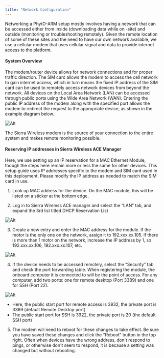 ```yaml
---
title: "Network Configuration"
---
```


Networking a PhytO-ARM setup mostly involves having a network that can be accessed either from inside (downloading data while on -site) and outside (monitoring or troubleshooting remotely). Given the remote location of some of these sites and the need to have our own network available, we use a cellular modem that uses cellular signal and data to provide internet access to the platform.

#### System Overview

The modem/router device allows for network connections and for proper traffic direction. The SIM card allows the modem to access the cell network to gain internet access, which in turn means the fixed IP address of the SIM card can be used to remotely access network devices from beyond the network. All devices on the Local Area Network (LAN) can be accessed through public ports using the Wide Area Network (WAN). Entering the public IP address of the modem along with the specified port allows the modem to redirect the request to the appropriate device, as shown in the example diagram below.

![Alt](https://github.com/WHOIGit/PhytO-ARM/blob/master/website/static/images/Alma1.png)

The Sierra Wireless modem is the source of your connection to the entire system and makes remote monitoring possible.

#### Reserving IP addresses in Sierra Wireless ACE Manager

Here, we use setting up an IP reservation for a MAC Ethernet Module, though the steps here remain more or less the same for other devices.  This setup guide uses IP addresses specific to the modem and SIM card used in this deployment. Please modify the IP address as needed to match the SIM card in use.

1. Look up MAC address for the device. On the MAC module, this will be listed on a sticker at the bottom edge.

2. Log in to Sierra Wireless ACE manager and select the “LAN” tab, and expand the 3rd list titled DHCP Reservation List

![Alt](https://github.com/WHOIGit/PhytO-ARM/blob/master/website/static/images/MAC1.png)

3. Create a new entry and enter the MAC address for the module. If the motor is the only one on the network, assign it to 192.xxx.xx.105. If there is more than 1 motor on the network, increase the IP address by 1, so 192.xxx.xx.106, 192.xxx.xx.107, etc. 

![Alt](https://github.com/WHOIGit/PhytO-ARM/blob/master/website/static/images/MAC2.png)

4. If the device needs to be accessed remotely, select the “Security” tab and check the port forwarding table. When registering the module, the onboard computer it is connected to will be the point of access. For any computer, add two ports: one for remote desktop (Port 3389) and one for SSH (Port 22). 

![Alt](https://github.com/WHOIGit/PhytO-ARM/blob/master/website/static/images/MAC3.png)

  * Here, the public start port for remote access is 3932, the private port is 3389 (default Remote Desktop port)
  * The public start port for SSH is 3922, the private port is 20 (the default SSH port)

5. The modem will need to reboot for these changes to take effect. Be sure you have saved these changes and click the "Reboot" button in the top right. Often when devices have the wrong address, don't respond to pings, or otherwise don't seem to respond, it is because a setting was changed but without rebooting.

